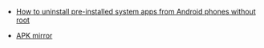 
- [How to uninstall pre-installed system apps from Android phones without root](https://www.techmesto.com/uninstall-pre-installed-apps-from-android-phone/)

- [APK mirror](https://www.apkmirror.com/)
